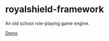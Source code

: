 # royalshield-framework
An old school role-playing game engine.


[Demo](https://dl.dropboxusercontent.com/s/9lyoxighabrhi5f/royal-shield.swf)
